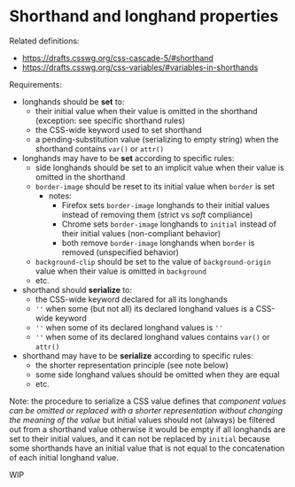 
# Shorthand and longhand properties

Related definitions:
  - https://drafts.csswg.org/css-cascade-5/#shorthand
  - https://drafts.csswg.org/css-variables/#variables-in-shorthands

Requirements:
  - longhands should be **set** to:
    - their initial value when their value is omitted in the shorthand (exception: see specific shorthand rules)
    - the CSS-wide keyword used to set shorthand
    - a pending-substitution value (serializing to empty string) when the shorthand contains `var()` or `attr()`
  - longhands may have to be **set** according to specific rules:
    - side longhands should be set to an implicit value when their value is omitted in the shorthand
    - `border-image` should be reset to its initial value when `border` is set
      - notes:
        - Firefox sets `border-image` longhands to their initial values instead of removing them (strict vs *soft* compliance)
        - Chrome sets `border-image` longhands to `initial` instead of their initial values (non-compliant behavior)
        - both remove `border-image` longhands when `border` is removed (unspecified behavior)
    - `background-clip` should be set to the value of `background-origin` value when their value is omitted in `background`
    - etc.
  - shorthand should **serialize** to:
    - the CSS-wide keyword declared for all its longhands
    - `''` when some (but not all) its declared longhand values is a CSS-wide keyword
    - `''` when some of its declared longhand values is `''`
    - `''` when some of its declared longhand values contains `var()` or `attr()`
  - shorthand may have to be **serialize** according to specific rules:
    - the shorter representation principle (see note below)
    - some side longhand values should be omitted when they are equal
    - etc.

Note: the procedure to serialize a CSS value defines that *component values can be omitted or replaced with a shorter representation without changing the meaning of the value* but initial values should not (always) be filtered out from a shorthand value otherwise it would be empty if all longhands are set to their initial values, and it can not be replaced by `initial` because some shorthands have an initial value that is not equal to the concatenation of each initial longhand value.

WIP

